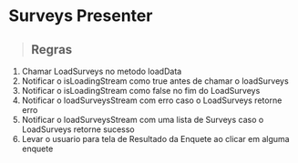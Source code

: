 # Surveys Presenter

> ## Regras
1. Chamar LoadSurveys no metodo loadData
2. Notificar o isLoadingStream como true antes de chamar o loadSurveys
3. Notificar o isLoadingStream como false no fim do LoadSurveys
4. Notificar o loadSurveysStream com erro caso o LoadSurveys retorne erro
5. Notificar o loadSurveysStream com uma lista de Surveys caso o LoadSurveys retorne sucesso
6. Levar o usuario para tela de Resultado da Enquete ao clicar em alguma enquete